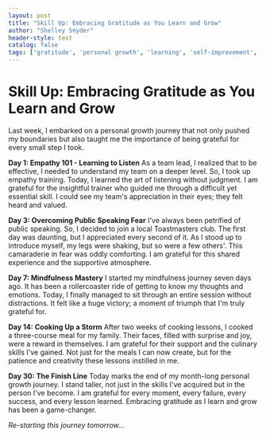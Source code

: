 ```yaml
---
layout: post
title: "Skill Up: Embracing Gratitude as You Learn and Grow"
author: "Shelley Snyder"
header-style: text
catalog: false
tags: ['gratitude', 'personal growth', 'learning', 'self-improvement', 'mindfulness', 'cooking', 'public speaking', 'empathy']
---
```


# Skill Up: Embracing Gratitude as You Learn and Grow

Last week, I embarked on a personal growth journey that not only pushed my boundaries but also taught me the importance of being grateful for every small step I took.

**Day 1: Empathy 101 - Learning to Listen**
As a team lead, I realized that to be effective, I needed to understand my team on a deeper level. So, I took up empathy training. Today, I learned the art of listening without judgment. I am grateful for the insightful trainer who guided me through a difficult yet essential skill. I could see my team's appreciation in their eyes; they felt heard and valued.

**Day 3: Overcoming Public Speaking Fear**
I've always been petrified of public speaking. So, I decided to join a local Toastmasters club. The first day was daunting, but I appreciated every second of it. As I stood up to introduce myself, my legs were shaking, but so were a few others'. This camaraderie in fear was oddly comforting. I am grateful for this shared experience and the supportive atmosphere.

**Day 7: Mindfulness Mastery**
I started my mindfulness journey seven days ago. It has been a rollercoaster ride of getting to know my thoughts and emotions. Today, I finally managed to sit through an entire session without distractions. It felt like a huge victory; a moment of triumph that I'm truly grateful for.

**Day 14: Cooking Up a Storm**
After two weeks of cooking lessons, I cooked a three-course meal for my family. Their faces, filled with surprise and joy, were a reward in themselves. I am grateful for their support and the culinary skills I've gained. Not just for the meals I can now create, but for the patience and creativity these lessons instilled in me.

**Day 30: The Finish Line**
Today marks the end of my month-long personal growth journey. I stand taller, not just in the skills I've acquired but in the person I've become. I am grateful for every moment, every failure, every success, and every lesson learned. Embracing gratitude as I learn and grow has been a game-changer.

_Re-starting this journey tomorrow..._
